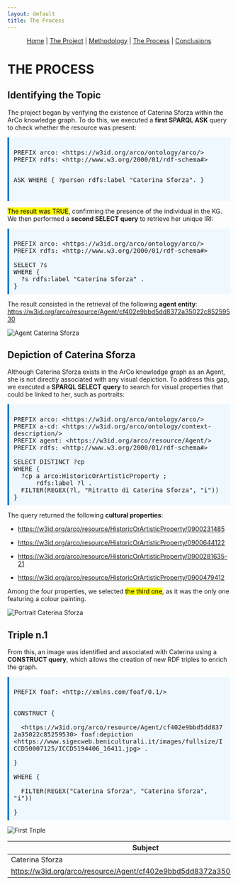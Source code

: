 ```yaml
---
layout: default
title: The Process
---
```


<div style="text-align: center; margin-bottom: 20px;">
  <a href="index.html">Home</a> |
  <a href="theproject">The Project</a> |
  <a href="methodology.html">Methodology</a> |
  <a href="theprocess.html">The Process</a> |
  <a href="conclusions.html">Conclusions</a>
</div>

# THE PROCESS

## Identifying the Topic

The project began by verifying the existence of Caterina Sforza within the ArCo knowledge graph. To do this, we executed a **first SPARQL ASK** query to check whether the resource was present:

<div style="border-left: 4px solid #007acc; background-color: #f0f8ff; padding: 10px; margin: 1em 0; font-family: monospace; white-space: pre-wrap;">
PREFIX arco: &lt;https://w3id.org/arco/ontology/arco/&gt;
PREFIX rdfs: &lt;http://www.w3.org/2000/01/rdf-schema#&gt;

ASK
WHERE {
  ?person rdfs:label "Caterina Sforza".
}
</div>

<mark>The result was TRUE</mark>, confirming the presence of the individual in the KG.
We then performed a **second SELECT query** to retrieve her unique IRI:

<div style="border-left: 4px solid #007acc; background-color: #f0f8ff; padding: 10px; margin: 1em 0; font-family: monospace; white-space: pre-wrap;">
PREFIX arco: &lt;https://w3id.org/arco/ontology/arco/&gt;
PREFIX rdfs: &lt;http://www.w3.org/2000/01/rdf-schema#&gt;<br>
SELECT ?s
WHERE {
  ?s rdfs:label "Caterina Sforza" .
}
</div>

The result consisted in the retrieval of the following **agent entity**: <https://w3id.org/arco/resource/Agent/cf402e9bbd5dd8372a35022c85259530>

![Agent Caterina Sforza](agent_caterina_arco)

## Depiction of Caterina Sforza

Although Caterina Sforza exists in the ArCo knowledge graph as an Agent, she is not directly associated with any visual depiction.
To address this gap, we executed a **SPARQL SELECT query** to search for visual properties that could be linked to her, such as portraits:

<div style="border-left: 4px solid #007acc; background-color: #f0f8ff; padding: 10px; margin: 1em 0; font-family: monospace; white-space: pre-wrap;">
PREFIX arco: &lt;https://w3id.org/arco/ontology/arco/&gt;
PREFIX a-cd: &lt;https://w3id.org/arco/ontology/context-description/&gt;
PREFIX agent: &lt;https://w3id.org/arco/resource/Agent/&gt;
PREFIX rdfs: &lt;http://www.w3.org/2000/01/rdf-schema#&gt;<br>
SELECT DISTINCT ?cp
WHERE {
&nbsp;&nbsp;?cp a arco:HistoricOrArtisticProperty ;
&nbsp;&nbsp;&nbsp;&nbsp;&nbsp;&nbsp;rdfs:label ?l .
&nbsp;&nbsp;FILTER(REGEX(?l, "Ritratto di Caterina Sforza", "i"))
}
</div>

The query returned the following **cultural properties**: 

- <https://w3id.org/arco/resource/HistoricOrArtisticProperty/0900231485> 

- <https://w3id.org/arco/resource/HistoricOrArtisticProperty/0900644122>

- <https://w3id.org/arco/resource/HistoricOrArtisticProperty/0900281635-21>

- <https://w3id.org/arco/resource/HistoricOrArtisticProperty/0900479412>

Among the four properties, we selected <mark>the third one</mark>, as it was the only one featuring a colour painting.

![Portrait Caterina Sforza](portrait_caterina_arco)

## Triple n.1

From this, an image was identified and associated with Caterina using a **CONSTRUCT query**, which allows the creation of new RDF triples to enrich the graph.

<div style="border-left: 4px solid #007acc; background-color: #f0f8ff; padding: 10px; margin: 1em 0; font-family: monospace; white-space: pre-wrap;">
PREFIX foaf: &lt;http://xmlns.com/foaf/0.1/&gt;<br><br>
CONSTRUCT {<br>
&nbsp;&nbsp;&lt;https://w3id.org/arco/resource/Agent/cf402e9bbd5dd8372a35022c85259530&gt; foaf:depiction &lt;https://www.sigecweb.beniculturali.it/images/fullsize/ICCD50007125/ICCD5194406_16411.jpg&gt; .<br>
}<br>
WHERE {<br>
&nbsp;&nbsp;FILTER(REGEX("Caterina Sforza", "Caterina Sforza", "i"))<br>
}
</div>

![First Triple](triple1)

| Subject      | Predicate | Object |
| ----------- | ----------- | ------- |
| Caterina Sforza | foaf:depiction | Ritratto di Caterina Sforza |
| <https://w3id.org/arco/resource/Agent/cf402e9bbd5dd8372a35022c85259530> | <http://xmlns.com/foaf/0.1/> | <https://www.sigecweb.beniculturali.it/images/fullsize/ICCD50007125/ICCD5194406_16411.jpg> |

